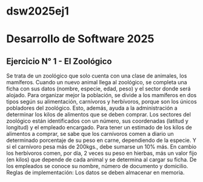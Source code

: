 # dsw2025ej1
# Desarrollo de Software 2025 
## Ejercicio N° 1 - El Zoológico
  Se trata de un zoológico que solo cuenta con una clase de animales, 
  los mamíferos. Cuando un nuevo animal llega al zoológico, se completa 
  una ficha con sus datos (nombre, especie, edad, peso) y el sector donde 
  será alojado. 
Para organizar mejor la población, se divide a los mamíferos en dos 
tipos según su alimentación, carnívoros y herbívoros, porque son los 
únicos pobladores del zoológico. Esto, además, ayuda a la administración 
a determinar los kilos de alimentos que se deben comprar.
Los sectores del zoológico están identificados con un número, sus 
coordenadas (latitud y longitud) y el empleado encargado.
Para tener un estimado de los kilos de alimentos a comprar, se sabe 
que los carnívoros comen a diario un determinado porcentaje de su peso 
en carne, dependiendo de la especie. Y si el carnívoro pesa más de 200kgs., 
debe sumarse un 10% más. En cambio los herbívoros comen, por día, 
2 veces su peso en hierbas, más un valor fijo (en kilos) que depende de 
cada animal y se determina al cargar su ficha.
De los empleados se conoce su nombre, número de documento y domicilio.
Reglas de implementación:
Los datos se deben almacenar en memoria.
